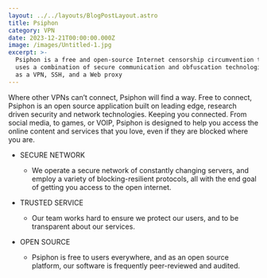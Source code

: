 ```yaml
---
layout: ../../layouts/BlogPostLayout.astro
title: Psiphon
category: VPN
date: 2023-12-21T00:00:00.000Z
image: /images/Untitled-1.jpg
excerpt: >-
  Psiphon is a free and open-source Internet censorship circumvention tool that
  uses a combination of secure communication and obfuscation technologies, such
  as a VPN, SSH, and a Web proxy
---
```


Where other VPNs can’t connect, Psiphon will find a way.
Free to connect, Psiphon is an open source application built on leading edge, research driven security and network technologies.
Keeping you connected.
From social media, to games, or VOIP, Psiphon is designed to help you access the online content and services that you love, even if they are blocked where you are.

- SECURE NETWORK
    - We operate a secure network of constantly changing servers, and employ a variety of blocking-resilient protocols, all with the end goal of getting you access to the open internet.

- TRUSTED SERVICE
    - Our team works hard to ensure we protect our users, and to be transparent about our services.

- OPEN SOURCE
    - Psiphon is free to users everywhere, and as an open source platform, our software is frequently peer-reviewed and audited.


